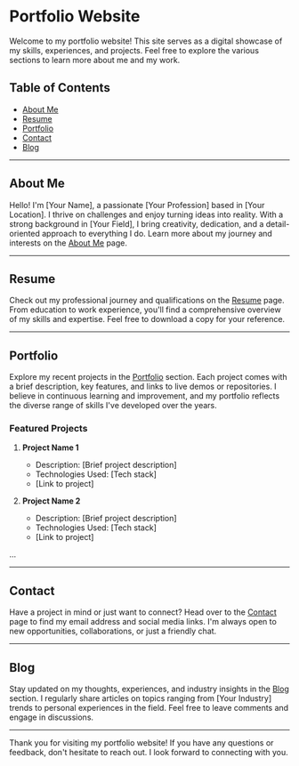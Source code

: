 # Portfolio Website

Welcome to my portfolio website! This site serves as a digital showcase of my skills, experiences, and projects. Feel free to explore the various sections to learn more about me and my work.

## Table of Contents
- [About Me](#about-me)
- [Resume](#resume)
- [Portfolio](#portfolio)
- [Contact](#contact)
- [Blog](#blog)

---

## About Me

Hello! I'm [Your Name], a passionate [Your Profession] based in [Your Location]. I thrive on challenges and enjoy turning ideas into reality. With a strong background in [Your Field], I bring creativity, dedication, and a detail-oriented approach to everything I do. Learn more about my journey and interests on the [About Me](#about-me) page.

---

## Resume

Check out my professional journey and qualifications on the [Resume](#resume) page. From education to work experience, you'll find a comprehensive overview of my skills and expertise. Feel free to download a copy for your reference.

---

## Portfolio

Explore my recent projects in the [Portfolio](#portfolio) section. Each project comes with a brief description, key features, and links to live demos or repositories. I believe in continuous learning and improvement, and my portfolio reflects the diverse range of skills I've developed over the years.

### Featured Projects

1. **Project Name 1**
   - Description: [Brief project description]
   - Technologies Used: [Tech stack]
   - [Link to project]

2. **Project Name 2**
   - Description: [Brief project description]
   - Technologies Used: [Tech stack]
   - [Link to project]

...

---

## Contact

Have a project in mind or just want to connect? Head over to the [Contact](#contact) page to find my email address and social media links. I'm always open to new opportunities, collaborations, or just a friendly chat.

---

## Blog

Stay updated on my thoughts, experiences, and industry insights in the [Blog](#blog) section. I regularly share articles on topics ranging from [Your Industry] trends to personal experiences in the field. Feel free to leave comments and engage in discussions.

---

Thank you for visiting my portfolio website! If you have any questions or feedback, don't hesitate to reach out. I look forward to connecting with you.

